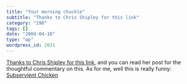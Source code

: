 ```yaml
---
title: "Your morning chuckle"
subtitle: "Thanks to Chris Shipley for this link"
category: "298"
tags: []
date: "2004-04-10"
type: "wp"
wordpress_id: 2031
---
```

[Thanks to Chris Shipley for this link](http://cshipley.typepad.com/chris_shipley_group/2004/04/truth_fiction_r.html), and you can read her post for the thoughtful commentary on this.
As for me, well this is really funny: [Subservient Chicken](http://subservientchicken.com/)